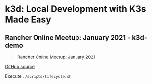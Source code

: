 # k3d: Local Development with K3s Made Easy

## Rancher Online Meetup: January 2021 - k3d-demo

> [Rancher Online Meetup: January 2021](https://www.youtube.com/watch?v=d9JRb4fk5ag)

[GitHub source ](https://github.com/iwilltry42/k3d-demo.git)

Execute ```./scripts/lifecycle.sh```

